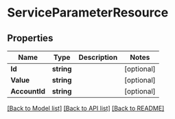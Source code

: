 # ServiceParameterResource

## Properties
Name | Type | Description | Notes
------------ | ------------- | ------------- | -------------
**Id** | **string** |  | [optional] 
**Value** | **string** |  | [optional] 
**AccountId** | **string** |  | [optional] 

[[Back to Model list]](../README.md#documentation-for-models) [[Back to API list]](../README.md#documentation-for-api-endpoints) [[Back to README]](../README.md)



